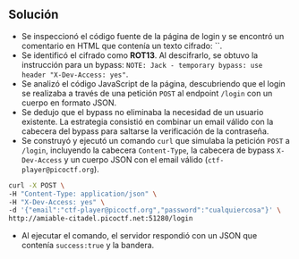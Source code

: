 ## Solución
- Se inspeccionó el código fuente de la página de login y se encontró un comentario en HTML que contenía un texto cifrado: ``.    
- Se identificó el cifrado como **ROT13**. Al descifrarlo, se obtuvo la instrucción para un bypass: `NOTE: Jack - temporary bypass: use header "X-Dev-Access: yes"`.
- Se analizó el código JavaScript de la página, descubriendo que el login se realizaba a través de una petición `POST` al endpoint `/login` con un cuerpo en formato JSON.    
- Se dedujo que el bypass no eliminaba la necesidad de un usuario existente. La estrategia consistió en combinar un email válido con la cabecera del bypass para saltarse la verificación de la contraseña.    
- Se construyó y ejecutó un comando `curl` que simulaba la petición `POST` a `/login`, incluyendo la cabecera `Content-Type`, la cabecera de bypass `X-Dev-Access` y un cuerpo JSON con el email válido (`ctf-player@picoctf.org`).
``` zsh
curl -X POST \
-H "Content-Type: application/json" \
-H "X-Dev-Access: yes" \
-d '{"email":"ctf-player@picoctf.org","password":"cualquiercosa"}' \
http://amiable-citadel.picoctf.net:51280/login
```
- Al ejecutar el comando, el servidor respondió con un JSON que contenía `success:true` y la bandera.